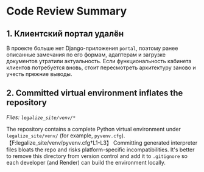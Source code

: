 # Code Review Summary

## 1. Клиентский портал удалён

В проекте больше нет Django-приложения `portal`, поэтому ранее описанные замечания по его формам, адаптерам и загрузке документов утратили актуальность. Если функциональность кабинета клиентов потребуется вновь, стоит пересмотреть архитектуру заново и учесть прежние выводы.

## 2. Committed virtual environment inflates the repository
*Files: `legalize_site/venv/*`*

The repository contains a complete Python virtual environment under `legalize_site/venv/` (for example, `pyvenv.cfg`).【F:legalize_site/venv/pyvenv.cfg†L1-L3】 Committing generated interpreter files bloats the repo and risks platform-specific incompatibilities. It's better to remove this directory from version control and add it to `.gitignore` so each developer (and Render) can build the environment locally.

